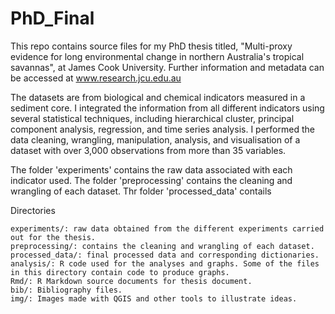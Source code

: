 # PhD_Final

This repo contains source files for my PhD thesis titled, "Multi-proxy evidence for long environmental change in northern Australia's tropical savannas", at James Cook University. Further information and metadata can be accessed at www.research.jcu.edu.au

The datasets are from biological and chemical indicators measured in a sediment core. I integrated the information from all different indicators using several statistical techniques, including hierarchical cluster, principal component analysis, regression, and time series analysis. I performed the data cleaning, wrangling, manipulation, analysis, and visualisation of a dataset with over 3,000 observations from more than 35 variables.

The folder 'experiments' contains the raw data associated with each indicator used.
The folder 'preprocessing' contains the cleaning and wrangling of each dataset.
Thr folder 'processed_data' contails 

Directories

    experiments/: raw data obtained from the different experiments carried out for the thesis.
    preprocessing/: contains the cleaning and wrangling of each dataset.
    processed_data/: final processed data and corresponding dictionaries.
    analysis/: R code used for the analyses and graphs. Some of the files in this directory contain code to produce graphs.
    Rmd/: R Markdown source documents for thesis document.
    bib/: Bibliography files.
    img/: Images made with QGIS and other tools to illustrate ideas.
    


